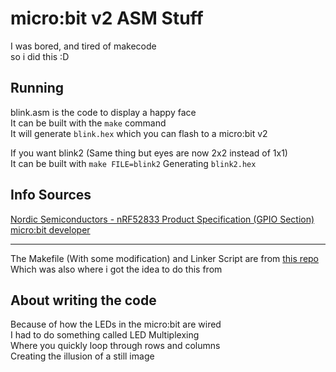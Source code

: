 # micro:bit v2 ASM Stuff  
I was bored, and tired of makecode  
so i did this :D  

## Running  
blink.asm is the code to display a happy face  
It can be built with the `make` command  
It will generate `blink.hex` which you can flash to a micro:bit v2  
  
If you want blink2 (Same thing but eyes are now 2x2 instead of 1x1)  
It can be built with `make FILE=blink2` Generating `blink2.hex`  

## Info Sources  
[Nordic Semiconductors - nRF52833 Product Specification (GPIO Section)](https://docs.nordicsemi.com/bundle/ps_nrf52833/page/gpio.html#topic)  
[micro:bit developer](https://tech.microbit.org/hardware/schematic/#v2-pinmap)  
** **  
The Makefile (With some modification) and Linker Script are from [this repo](https://github.com/cpmpercussion/microbit-v2-baremetal/)  
Which was also where i got the idea to do this from  
  
## About writing the code  
Because of how the LEDs in the micro:bit are wired  
I had to do something called LED Multiplexing  
Where you quickly loop through rows and columns  
Creating the illusion of a still image